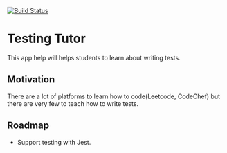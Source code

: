 [![Build Status](https://travis-ci.org/harish-aka-shivi/testing-tutor.svg?branch=master)](https://travis-ci.org/harish-aka-shivi/testing-tutor)

# Testing Tutor
This app help will helps students to learn about writing tests.

## Motivation
There are a lot of platforms to learn how to code(Leetcode, CodeChef) but there are very few to teach how to write tests. 

## Roadmap
- Support testing with Jest.
